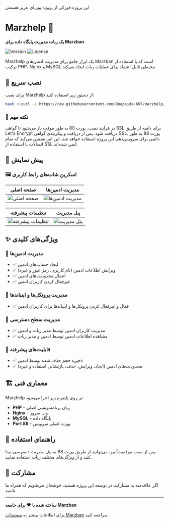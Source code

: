 این پروژه فورکی از پروژه پوریای عزیز هستش

# Marzhelp 🤖

**یک ربات مدیریت پایگاه داده برای Marzban**

![Version](https://img.shields.io/badge/version-1.2.9-blue.svg)
![License](https://img.shields.io/badge/license-MIT-green.svg)

Marzhelp یک ابزار جامع برای مدیریت ادمین‌های Marzban است که با استفاده از ترکیب PHP، Nginx و MySQL محیطی قابل اعتماد برای عملیات ربات ایجاد می‌کند.

## 🚀 نصب سریع

برای نصب Marzhelp از دستور زیر استفاده کنید:

```bash
bash <(curl -s https://raw.githubusercontent.com/Deepside-607/marzhelp/main/install.sh)
```

### 📝 نکته مهم
در فرآیند نصب، پورت 80 به طور موقت باز می‌شود تا گواهی SSL برای دامنه از طریق Let's Encrypt دریافت شود. پس از دریافت و پیکربندی گواهی SSL، پورت 88 به طور دائمی برای سرویس‌دهی این پروژه استفاده خواهد شد. این امر تضمین می‌کند که تمام اتصالات با استفاده از SSL ایمن شده‌اند.

## 📸 پیش نمایش

### 🖼️ اسکرین شات‌های رابط کاربری

| صفحه اصلی | مدیریت ادمین‌ها |
|-----------|----------------|
| ![صفحه اصلی](https://github.com/aliamg1356/marzhelp/blob/main/screenshots/Screenshot.png) | ![مدیریت ادمین‌ها](https://github.com/aliamg1356/marzhelp/blob/main/screenshots/screenshot2.jpg) |

| تنظیمات پیشرفته | پنل مدیریت |
|------------------|-------------|
| ![تنظیمات پیشرفته](https://github.com/aliamg1356/marzhelp/blob/main/screenshots/screenshot3.png) | ![پنل مدیریت](https://github.com/aliamg1356/marzhelp/blob/main/screenshots/screenshot.jpg) |

## ✨ ویژگی‌های کلیدی

### 👥 مدیریت ادمین‌ها
- ✅ ایجاد حساب‌های ادمین
- ✅ ویرایش اطلاعات ادمین (نام کاربری، رمز عبور و غیره)
- ✅ اعمال محدودیت‌های ادمین
- ✅ غیرفعال کردن کاربران ادمین

### 🔧 مدیریت پروتکل‌ها و اینباندها
- ✅ فعال و غیرفعال کردن پروتکل‌ها و اینباندها برای کاربران ادمین

### 👑 مدیریت سطح دسترسی
- ✅ مدیریت کاربران ادمین توسط مدیر ربات و ادمین
- ✅ مشاهده اطلاعات ادمین توسط ادمین و مدیر ربات

### 💾 قابلیت‌های پیشرفته
- ✅ ذخیره حجم حذف شده توسط ادمین
- ✅ محدودیت‌های ادمین (ایجاد، ویرایش، حذف، بازنشانی استفاده و غیره)

## 🏗️ معماری فنی

Marzhelp بر روی پلتفرم زیر اجرا می‌شود:
- **PHP** - زبان برنامه‌نویسی اصلی
- **Nginx** - وب سرور
- **MySQL** - پایگاه داده
- **Port 88** - پورت اصلی سرویس

## 📖 راهنمای استفاده

پس از نصب موفقیت‌آمیز، می‌توانید از طریق پورت 88 به پنل مدیریت دسترسی پیدا کنید و از ویژگی‌های مختلف ربات استفاده نمایید.

## 🤝 مشارکت

اگر علاقه‌مند به مشارکت در توسعه این پروژه هستید، خوشحال می‌شویم که همراه ما باشید.

---

**ساخته شده با ❤️ برای جامعه Marzban**

برای اطلاعات بیشتر به [مستندات Marzban](https://github.com/gozargah/Marzban) مراجعه کنید.

